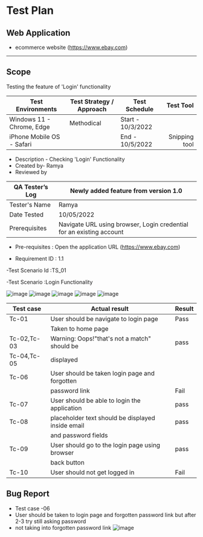 # Test Plan
## Web Application
- ecommerce website (https://www.ebay.com)
------------------------------------
## Scope
Testing the feature of 'Login' functionality

| Test Environments         | Test Strategy  / Approach |  Test Schedule     | Test Tool
| -----------------------   |---------------------------|------------------- |           ---:
| Windows 11 - Chrome, Edge | Methodical                |Start - 10/3/2022   |
|iPhone Mobile OS - Safari  |                           |End - 10/5/2022     |Snipping tool


- Description	- Checking 'Login' Functionality
- Created by-	Ramya
- Reviewed by 		
				
				
				
|QA Tester’s Log |	Newly added feature from version 1.0	  |		
|--------------- |------------------------------------------|			
|Tester's Name   |Ramya                                                                             |	
|Date Tested	   |10/05/2022	                                                                      |
|Prerequisites   |Navigate URL using browser, Login credential for an existing account              |

 


- Pre-requisites  : Open the application URL (https://www.ebay.com) 

- Requirement ID : 1.1 

-Test Scenario Id :TS_01 

-Test Scenario  :Login Functionality 

![image](https://user-images.githubusercontent.com/102300506/194147139-b33e0bf9-007d-4fde-a741-06617db80449.png)
![image](https://user-images.githubusercontent.com/102300506/194147459-12844d58-f964-464e-8a51-fa5b920fcf6d.png)
![image](https://user-images.githubusercontent.com/102300506/194147785-bc324c22-0653-42a0-941d-589f5cc9aa04.png)
![image](https://user-images.githubusercontent.com/102300506/194148080-55dd9a7f-edac-46fe-9589-ef38c6c9895a.png)
![image](https://user-images.githubusercontent.com/102300506/194148254-c2637601-7265-411b-b58d-d560ecce8868.png)
 

 
|Test case           | Actual result                                    | Result    | 
|--------------------|  ------------------------------------------------|-----------|
|     Tc-01          |  User should be navigate to login  page          |Pass       |
|                    |      Taken to home page                          |           |
|     Tc-02,Tc-03    |  Warning: Oops!"that's not a match" should be    |pass       |
|     Tc-04,Tc-05    |   displayed                                      |           |
|      Tc-06         | User should be taken login page and  forgotten   |           | 
|                    |   password link                                  |Fail       |
|      Tc-07         | User should be able to login the application     | pass      |
|      Tc-08         | placeholder text should be displayed inside email| pass      |
|                    | and password fields                              |           |
|     Tc-09          | User should go to the login page using browser   | pass      |
|                    | back button                                      |           |
|     Tc-10          | User should not get logged in                    | Fail      |


## Bug Report
- Test case -06
- User should be taken to login page and forgotten password link but after 2-3 try still asking password 
- not taking into forgotten password link
![image](https://user-images.githubusercontent.com/102300506/199596368-1ebad12d-d922-4fc0-90f6-95684a7ccec7.png)



 

 

 

 

 






 





                                                                                                                                                                                   

 

